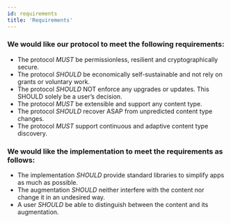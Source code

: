 ```yaml
---
id: requirements
title: 'Requirements'
---
```


### We would like our protocol to meet the following requirements:

- The protocol _MUST_ be permissionless, resilient and cryptographically secure.
- The protocol _SHOULD_ be economically self-sustainable and not rely on grants or voluntary work.
- The protocol _SHOULD_ NOT enforce any upgrades or updates. This SHOULD solely be a user’s decision.
- The protocol _MUST_ be extensible and support any content type.
- The protocol _SHOULD_ recover ASAP from unpredicted content type changes.
- The protocol _MUST_ support continuous and adaptive content type discovery.

### We would like the implementation to meet the requirements as follows:

- The implementation _SHOULD_ provide standard libraries to simplify apps as much as possible.
- The augmentation _SHOULD_ neither interfere with the content nor change it in an undesired way.
- A user _SHOULD_ be able to distinguish between the content and its augmentation.
